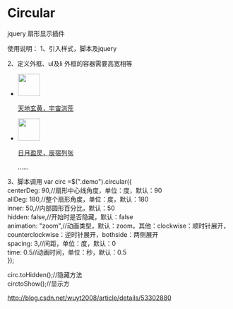 ﻿# Circular
jquery 扇形显示插件

使用说明：
1、引入样式，脚本及jquery
<link href="css/cicular.css" rel="stylesheet" type="text/css">  
<script type="text/javascript" src="js/jquery-3.1.0.min.js"></script>  
<script type="text/javascript" src="js/circular.js"></script>  

2、定义外框、ul及li
外框的容器需要高宽相等
<div class="demo">  
	<ul>  
                <li>  
                    <a href="#"><img src="images/01.png" width="50" height="50" />  
                        <p>天地玄黄，宇宙洪荒</p>  
                    </a>  
                </li>  
                <li>  
                    <a href="#"><img src="images/02.png" width="50" height="50" />  
                        <p>日月盈昃，辰宿列张</p>  
                    </a>  
                </li>  
......
            </ul>  
        </div>  

3、脚本调用
var circ =$(".demo").circular({  
       centerDeg: 90,//扇形中心线角度，单位：度，默认：90  
       allDeg: 180,//整个扇形角度，单位：度，默认：180  
       inner: 50,//内部圆形百分比，默认：50  
       hidden: false,//开始时是否隐藏，默认：false  
       animation: "zoom",//动画类型，默认：zoom，其他：clockwise：顺时针展开，counterclockwise：逆时针展开，bothside：两侧展开  
       spacing: 3,//间距，单位：度，默认：0  
       time: 0.5//动画时间，单位：秒，默认：0.5  
   }); 

circ.toHidden();//隐藏方法  
circtoShow();//显示方  

http://blog.csdn.net/wuyt2008/article/details/53302880